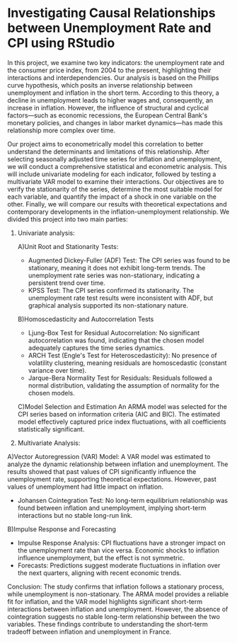 # Investigating Causal Relationships between Unemployment Rate and CPI using RStudio

In this project, we examine two key indicators: the unemployment rate and the consumer price index, from 2004 to the present, highlighting their interactions and interdependencies. Our analysis is based on the Phillips curve hypothesis, which posits an inverse relationship between unemployment and inflation in the short term. According to this theory, a decline in unemployment leads to higher wages and, consequently, an increase in inflation. However, the influence of structural and cyclical factors—such as economic recessions, the European Central Bank's monetary policies, and changes in labor market dynamics—has made this relationship more complex over time.

Our project aims to econometrically model this correlation to better understand the determinants and limitations of this relationship. After selecting seasonally adjusted time series for inflation and unemployment, we will conduct a comprehensive statistical and econometric analysis. This will include univariate modeling for each indicator, followed by testing a multivariate VAR model to examine their interactions. Our objectives are to verify the stationarity of the series, determine the most suitable model for each variable, and quantify the impact of a shock in one variable on the other. Finally, we will compare our results with theoretical expectations and contemporary developments in the inflation-unemployment relationship.
We divided this project into two main parties:

1. Univariate analysis:
   
   A)Unit Root and Stationarity Tests:
   - Augmented Dickey-Fuller (ADF) Test:
     The CPI series was found to be stationary, meaning it does not exhibit long-term trends.
     The unemployment rate series was non-stationary, indicating a persistent trend over time.
   - KPSS Test:
     The CPI series confirmed its stationarity.
     The unemployment rate test results were inconsistent with ADF, but graphical analysis supported its non-stationary nature.
     
   B)Homoscedasticity and Autocorrelation Tests
   - Ljung-Box Test for Residual Autocorrelation:
     No significant autocorrelation was found, indicating that the chosen model adequately captures the time series dynamics.
    - ARCH Test (Engle's Test for Heteroscedasticity):
      No presence of volatility clustering, meaning residuals are homoscedastic (constant variance over time).
    - Jarque-Bera Normality Test for Residuals:
      Residuals followed a normal distribution, validating the assumption of normality for the chosen models.
      
   C)Model Selection and Estimation
    An ARMA model was selected for the CPI series based on information criteria (AIC and BIC).
    The estimated model effectively captured price index fluctuations, with all coefficients statistically significant.
   
2. Multivariate Analysis:
   
  A)Vector Autoregression (VAR) Model:
    A VAR model was estimated to analyze the dynamic relationship between inflation and unemployment.
    The results showed that past values of CPI significantly influence the unemployment rate, supporting theoretical expectations.
    However, past values of unemployment had little impact on inflation.
    
  - Johansen Cointegration Test:
      No long-term equilibrium relationship was found between inflation and unemployment, implying short-term interactions but no stable long-run link.
      
   B)Impulse Response and Forecasting
   - Impulse Response Analysis:
      CPI fluctuations have a stronger impact on the unemployment rate than vice versa.
      Economic shocks to inflation influence unemployment, but the effect is not symmetric.
  - Forecasts:
      Predictions suggest moderate fluctuations in inflation over the next quarters, aligning with recent economic trends.

Conclusion:
The study confirms that inflation follows a stationary process, while unemployment is non-stationary. The ARMA model provides a reliable fit for inflation, and the VAR model highlights significant short-term interactions between inflation and unemployment. However, the absence of cointegration suggests no stable long-term relationship between the two variables. These findings contribute to understanding the short-term tradeoff between inflation and unemployment in France.













